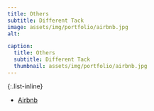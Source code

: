 ```yaml
---
title: Others
subtitle: Different Tack
image: assets/img/portfolio/airbnb.jpg
alt: 

caption:
  title: Others
  subtitle: Different Tack
  thumbnail: assets/img/portfolio/airbnb.jpg
---
```


{:.list-inline}
- [Airbnb](https://www.airbnb.com/s/Flic-en-Flac--Mauritius/homes)